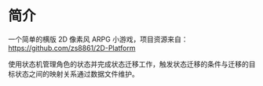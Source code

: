 # 简介
一个简单的横版 2D 像素风 ARPG 小游戏，项目资源来自：<https://github.com/zs8861/2D-Platform>

使用状态机管理角色的状态并完成状态迁移工作，触发状态迁移的条件与迁移的目标状态之间的映射关系通过数据文件维护。
